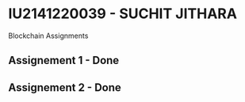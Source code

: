 # IU2141220039 - SUCHIT JITHARA

Blockchain Assignments

## Assignement 1 - Done
## Assignement 2 - Done
